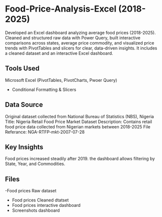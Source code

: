 # Food-Price-Analysis-Excel (2018-2025)
Developed an Excel dashboard analyzing average food prices (2018-2025). Cleaned and structured raw data with Power Query, built interactive comparisons across states, average price commodity, and visualized price trends with PivotTables and slicers for clear, data-driven insights. It includes a cleaned dataset and an interactive Excel dashboard.
##  Tools Used
Microsoft Excel (PivotTables, PivotCharts, Pwoer Query)
- Conditional Formatting & Slicers
##  Data Source
Original dataset collected from National Bureau of Statistics (NBS), Nigeria
Title: Nigeria Retail Food Price Market Dataset
Description: Contains retail food price data collected from Nigerian markets between 2018-2025
File Referance: NGA-RTFP-mkt-2007-07-28
##  Key Insights
Food prices increased steadily after 2019.
the dashboard allows filtering by State, Year, and Commodities.
##  Files
-Food prices Raw dataset
- Food prices Cleaned dtatset
- Food prices interactive dashboard
- Screenshots dashboard

